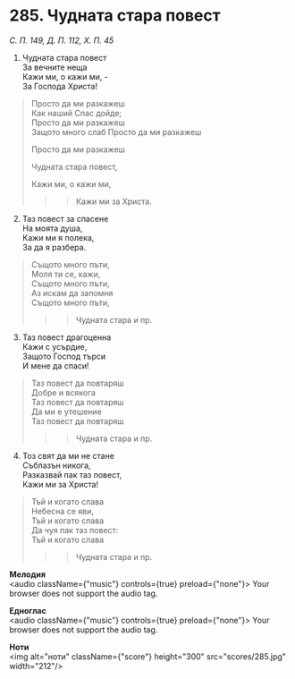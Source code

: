 # 285. Чудната стара повест  

*С. П. 149, Д. П. 112, Х. П. 45*  

1. Чудната стара повест  
За вечните неща  
Кажи ми, о кажи ми, -  
За Господа Христа!  

> Просто да ми разкажеш  
> Как наший Спас дойде;  
> Просто да ми разкажеш  
> Защото много слаб 
> Просто да ми разкажеш  
> 
> Просто да ми разкажеш  
> 
> Чудната стара повест,  
> 
> Кажи ми, о кажи ми,  
>> > Кажи ми за Христа.  

2. Таз повест за спасене  
На моята душа,  
Кажи ми я полека,  
За да я разбера.  

> Същото много пъти,  
> Моля ти се, кажи,  
> Същото много пъти,  
> Аз искам да запомня  
> Същото много пъти,  
>> > Чудната стара и пр.  

3. Таз повест драгоценна  
Кажи с усърдие,  
Защото Господ търси  
И мене да спаси!  

> Таз повест да повтаряш  
> Добре и всякога  
> Таз повест да повтаряш  
> Да ми е утешение  
> Таз повест да повтаряш  
>> > Чудната стара и пр.  

4. Тоз свят да ми не стане  
Съблазън никога,  
Разказвай пак таз повест,  
Кажи ми за Христа!  

> Тъй и когато слава  
> Небесна се яви,  
> Тъй и когато слава  
> Да чуя пак таз повест:  
> Тъй и когато слава  
>> > Чудната стара и пр.  

__Мелодия__  
<audio className={"music"} controls={true} preload={"none"}><source src="mp3/285.mp3" type="audio/mpeg"/>
Your browser does not support the audio tag.
</audio>  

__Едноглас__  
<audio className={"music"} controls={true} preload={"none"}><source src="transp/285.mp3" type="audio/mpeg"/>
Your browser does not support the audio tag.
</audio>  

__Ноти__  
<img alt="ноти" className={"score"} height="300" src="scores/285.jpg" width="212"/>
